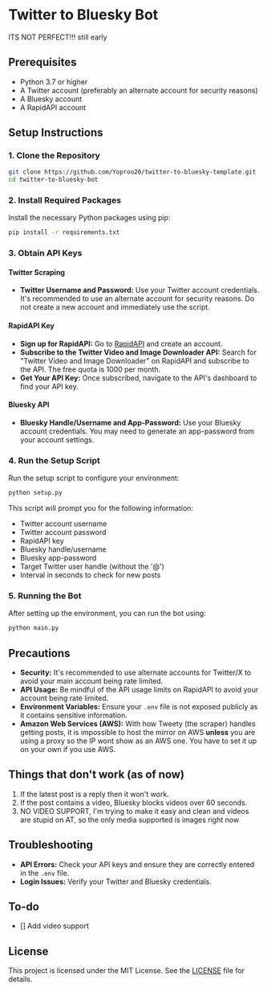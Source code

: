 # Twitter to Bluesky Bot
ITS NOT PERFECT!!! still early
## Prerequisites

- Python 3.7 or higher
- A Twitter account (preferably an alternate account for security reasons)
- A Bluesky account
- A RapidAPI account

## Setup Instructions

### 1. Clone the Repository
```bash
git clone https://github.com/Yoproo20/twitter-to-bluesky-template.git
cd twitter-to-bluesky-bot
```

### 2. Install Required Packages

Install the necessary Python packages using pip:

```bash
pip install -r requirements.txt
```

### 3. Obtain API Keys

#### Twitter Scraping

- **Twitter Username and Password:** Use your Twitter account credentials. It's recommended to use an alternate account for security reasons. Do not create a new account and immediately use the script.

#### RapidAPI Key

- **Sign up for RapidAPI:** Go to [RapidAPI](https://rapidapi.com/) and create an account.
- **Subscribe to the Twitter Video and Image Downloader API:** Search for "Twitter Video and Image Downloader" on RapidAPI and subscribe to the API. The free quota is 1000 per month.
- **Get Your API Key:** Once subscribed, navigate to the API's dashboard to find your API key.

#### Bluesky API

- **Bluesky Handle/Username and App-Password:** Use your Bluesky account credentials. You may need to generate an app-password from your account settings.

### 4. Run the Setup Script

Run the setup script to configure your environment:

```bash
python setup.py
```

This script will prompt you for the following information:
- Twitter account username
- Twitter account password
- RapidAPI key
- Bluesky handle/username
- Bluesky app-password
- Target Twitter user handle (without the '@')
- Interval in seconds to check for new posts

### 5. Running the Bot

After setting up the environment, you can run the bot using:

```bash
python main.py
```

## Precautions

- **Security:** It's recommended to use alternate accounts for Twitter/X to avoid your main account being rate limited.
- **API Usage:** Be mindful of the API usage limits on RapidAPI to avoid your account being rate limited.
- **Environment Variables:** Ensure your `.env` file is not exposed publicly as it contains sensitive information.
- **Amazon Web Services (AWS):** With how Tweety (the scraper) handles getting posts, it is impossible to host the mirror on AWS **unless** you are using a proxy so the IP wont show as an AWS one. You have to set it up on your own if you use AWS.

## Things that don't work (as of now)
1. If the latest post is a reply then it won't work.
2. If the post contains a video, Bluesky blocks videos over 60 seconds.
3. NO VIDEO SUPPORT, I'm trying to make it easy and clean and videos are stupid on AT, so the only media supported is images right now

## Troubleshooting

- **API Errors:** Check your API keys and ensure they are correctly entered in the `.env` file.
- **Login Issues:** Verify your Twitter and Bluesky credentials.

## To-do
- [] Add video support

## License

This project is licensed under the MIT License. See the [LICENSE](LICENSE) file for details.

